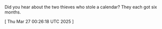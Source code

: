  
Did you hear about the two thieves who stole a calendar? They each got six months.
 
[ 
Thu Mar 27 00:26:18 UTC 2025
 ]
